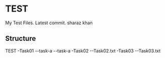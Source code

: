 TEST
====

My Test Files. Latest commit. sharaz khan

Structure
---------

TEST
  -Task01
     --task-a
	 --task-a
  -Task02
     --Task02.txt
  -Task03
     --Task03.txt
     
